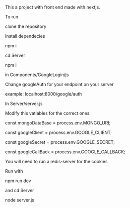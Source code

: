 This a project with front end made with nextjs.

To run 

clone the repository

Install dependecies



npm i


cd Server


npm i





in Components/GoogleLogin/js

Change googleAuth for your endpoint on your server

example: localhost:8000/google/auth




In Server/server.js



Modify this vatiables for the correct ones


const mongoDataBase = process.env.MONGO_URI;

const googleClient = process.env.GOOGLE_CLIENT;

const googleSecret = process.env.GOOGLE_SECRET;

const googleCallBack = process.env.GOOGLE_CALLBACK;

You will need to run a redis-server for the cookies

Run with 


npm run dev

and
cd Server


node server.js
